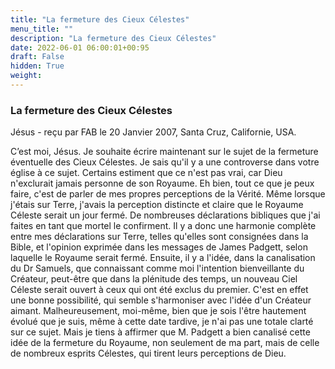 ```yaml
---
title: "La fermeture des Cieux Célestes"
menu_title: ""
description: "La fermeture des Cieux Célestes"
date: 2022-06-01 06:00:01+00:95
draft: False
hidden: True
weight:
---
```

### La fermeture des Cieux Célestes

Jésus - reçu par FAB le 20 Janvier 2007, Santa Cruz, Californie, USA.

C’est moi, Jésus.
Je souhaite écrire maintenant sur le sujet de la fermeture éventuelle des Cieux Célestes. Je sais qu'il y a une controverse dans votre église à ce sujet. Certains estiment que ce n'est pas vrai, car Dieu n'exclurait jamais personne de son Royaume.
Eh bien, tout ce que je peux faire, c'est de parler de mes propres perceptions de la Vérité. Même lorsque j'étais sur Terre, j'avais la perception distincte et claire que le Royaume Céleste serait un jour fermé. De nombreuses déclarations bibliques que j'ai faites en tant que mortel le confirment. Il y a donc une harmonie complète entre mes déclarations sur Terre, telles qu'elles sont consignées dans la Bible, et l'opinion exprimée dans les messages de James Padgett, selon laquelle le Royaume serait fermé.
Ensuite, il y a l'idée, dans la canalisation du Dr Samuels, que connaissant comme moi l'intention bienveillante du Créateur, peut-être que dans la plénitude des temps, un nouveau Ciel Céleste serait ouvert à ceux qui ont été exclus du premier.
C'est en effet une bonne possibilité, qui semble s'harmoniser avec l'idée d'un Créateur aimant. Malheureusement, moi-même, bien que je sois l'être hautement évolué que je suis, même à cette date tardive, je n'ai pas une totale clarté sur ce sujet.
Mais je tiens à affirmer que M. Padgett a bien canalisé cette idée de la fermeture du Royaume, non seulement de ma part, mais de celle de nombreux esprits Célestes, qui tirent leurs perceptions de Dieu.